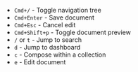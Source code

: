 - `Cmd+/` - Toggle navigation tree
- `Cmd+Enter` - Save document
- `Cmd+Esc` - Cancel edit
- `Cmd+Shift+p` - Toggle document preview
- `/` or `t` - Jump to search
- `d` - Jump to dashboard
- `c` - Compose within a collection
- `e` - Edit document
